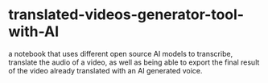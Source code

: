 # translated-videos-generator-tool-with-AI
a notebook that uses different open source AI models to transcribe, translate the audio of a video, as well as being able to export the final result of the video already translated with an AI generated voice.

